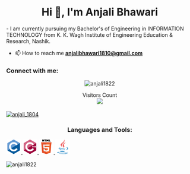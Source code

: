 <h1 align="center">Hi 👋, I'm Anjali Bhawari</h1>
-  I am currently pursuing my Bachelor's of Engineering in INFORMATION TECHNOLOGY from K. K. Wagh Institute of Engineering Education & Research, Nashik.

- 📫 How to reach me **anjalibhawari1810@gmail.com**

<h3 align="left">Connect with me:</h3>
<p align="center"> <img src="https://komarev.com/ghpvc/?username=anjali1822&label=Profile%20views&color=0e75b6&style=flat" alt="anjali1822" /> </p>

<p align="center"> 
  Visitors Count<br>
  <img src="https://profile-counter.glitch.me/anjali1822count.svg" />
</p>

<p align="left">
<a href="https://www.codechef.com/users/anjali_1804" target="blank"><img align="center" src="https://cdn.jsdelivr.net/npm/simple-icons@3.1.0/icons/codechef.svg" alt="anjali_1804" height="30" width="40" /></a>
</p>

<h3 align="center">Languages and Tools:</h3>
<p align="left"> <a href="https://www.cprogramming.com/" target="_blank" rel="noreferrer"> <img src="https://raw.githubusercontent.com/devicons/devicon/master/icons/c/c-original.svg" alt="c" width="40" height="40"/> </a> <a href="https://www.w3schools.com/cpp/" target="_blank" rel="noreferrer"> <img src="https://raw.githubusercontent.com/devicons/devicon/master/icons/cplusplus/cplusplus-original.svg" alt="cplusplus" width="40" height="40"/> </a> <a href="https://www.w3.org/html/" target="_blank" rel="noreferrer"> <img src="https://raw.githubusercontent.com/devicons/devicon/master/icons/html5/html5-original-wordmark.svg" alt="html5" width="40" height="40"/> </a> <a href="https://www.java.com" target="_blank" rel="noreferrer"> <img src="https://raw.githubusercontent.com/devicons/devicon/master/icons/java/java-original.svg" alt="java" width="40" height="40"/> </a> </p>

<p><img align="center" src="https://github-readme-stats.vercel.app/api/top-langs?username=anjali1822&show_icons=true&locale=en&layout=compact" alt="anjali1822" /></p>

